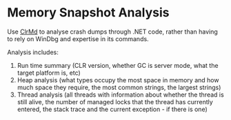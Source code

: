 # Memory Snapshot Analysis

Use [ClrMd](https://github.com/microsoft/clrmd) to analyse crash dumps through .NET code, rather than having to rely on WinDbg and expertise in its commands.

Analysis includes:

1. Run time summary (CLR version, whether GC is server mode, what the target platform is, etc)
1. Heap analysis (what types occupy the most space in memory and how much space they require, the most common strings, the largest strings)
1. Thread analysis (all threads with information about whether the thread is still alive, the number of managed locks that the thread has currently entered, the stack trace and the current exception - if there is one)
